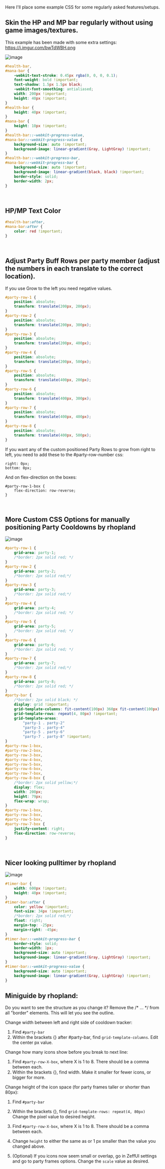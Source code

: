 Here I'll place some example CSS for some regularly asked features/setups.

## Skin the HP and MP bar regularly without using game images/textures.

This example has been made with some extra settings: https://i.imgur.com/bwTdWBH.png

![image](https://user-images.githubusercontent.com/4972345/130081199-4d786dc1-b1ca-4fe2-a05c-af425b9a71d2.png)

```css
#health-bar,
#mana-bar {
    -webkit-text-stroke: 0.45px rgba(0, 0, 0, 0.1);
    font-weight: bold !important;
    text-shadow: 1.5px 1.5px black;
    -webkit-font-smoothing: antialiased;
    width: 200px !important;
    height: 40px !important;
}
#health-bar {
    height: 40px !important;
}
#mana-bar {
    height: 10px !important;
}
#health-bar::-webkit-progress-value,
#mana-bar::-webkit-progress-value {
    background-size: auto !important;
    background-image: linear-gradient(Gray, LightGray) !important;
}
#health-bar::-webkit-progress-bar,
#mana-bar::-webkit-progress-bar {
    background-size: auto !important;
    background-image: linear-gradient(black, black) !important;
    border-style: solid;
    border-width: 2px;
}
```

<br />

## HP/MP Text Color

```css
#health-bar:after,
#mana-bar:after {
    color: red !important;
}
```

<br />

## Adjust Party Buff Rows per party member (adjust the numbers in each translate to the correct location).

If you use Grow to the left you need negative values.

```css
#party-row-1 {
    position: absolute;
    transform: translate(200px, 200px);
}
#party-row-2 {
    position: absolute;
    transform: translate(200px, 300px);
}
#party-row-3 {
    position: absolute;
    transform: translate(200px, 400px);
}
#party-row-4 {
    position: absolute;
    transform: translate(200px, 500px);
}
#party-row-5 {
    position: absolute;
    transform: translate(400px, 200px);
}
#party-row-6 {
    position: absolute;
    transform: translate(400px, 300px);
}
#party-row-7 {
    position: absolute;
    transform: translate(400px, 400px);
}
#party-row-8 {
    position: absolute;
    transform: translate(400px, 500px);
}
```

If you want any of the custom positioned Party Rows to grow from right to left, you need to add these to the #party-row-number css:

    right: 0px;
    bottom: 0px;

And on flex-direction on the boxes:

    #party-row-1-box {
        flex-direction: row-reverse;
    }

<br />
    
## More Custom CSS Options for manually positioning Party Cooldowns by rhopland

![image](screenshots/customcssrhopland.png)

```css
#party-row-1 {
    grid-area: party-1;
    /*border: 2px solid red; */
}
#party-row-2 {
    grid-area: party-2;
    /*border: 2px solid red;*/
}
#party-row-3 {
    grid-area: party-3;
    /*border: 2px solid red;*/
}
#party-row-4 {
    grid-area: party-4;
    /*border: 2px solid red; */
}
#party-row-5 {
    grid-area: party-5;
    /*border: 2px solid red; */
}
#party-row-6 {
    grid-area: party-6;
    /*border: 2px solid red; */
}
#party-row-7 {
    grid-area: party-7;
    /*border: 2px solid red;*/
}
#party-row-8 {
    grid-area: party-8;
    /*border: 2px solid red; */
}
#party-bar {
    /*border: 2px solid black; */
    display: grid !important;
    grid-template-columns: fit-content(100px) 360px fit-content(100px) !important;
    grid-template-rows: repeat(4, 80px) !important;
    grid-template-areas:
        "party-1 . party-2"
        "party-3 . party-4"
        "party-5 . party-6"
        "party-7 . party-8" !important;
}
#party-row-1-box,
#party-row-2-box,
#party-row-3-box,
#party-row-4-box,
#party-row-5-box,
#party-row-6-box,
#party-row-7-box,
#party-row-8-box {
    /*border: 2px solid yellow;*/
    display: flex;
    width: 200px;
    height: 79px;
    flex-wrap: wrap;
}
#party-row-1-box,
#party-row-3-box,
#party-row-5-box,
#party-row-7-box {
    justify-content: right;
    flex-direction: row-reverse;
}
```

<br />

## Nicer looking pulltimer by rhopland

![image](screenshots/nicerpulltimer.png)

```css
#timer-bar {
    width: 600px !important;
    height: 40px !important;
}
#timer-bar:after {
    color: yellow !important;
    font-size: 34px !important;
    /*border: 2px solid red;*/
    float: right;
    margin-top: -25px;
    margin-right: -45px;
}
#timer-bar::-webkit-progress-bar {
    border-style: solid;
    border-width: 1px;
    background-size: auto !important;
    background-image: linear-gradient(Gray, LightGray) !important;
}
#timer-bar::-webkit-progress-value {
    background-size: auto !important;
    background-image: linear-gradient(Gray, LightGray) !important;
}
```

## Miniguide by rhopland:

Do you want to see the structure as you change it? Remove the /* ... */ from all "border" elements.
This will let you see the outline.

Change width between left and right side of cooldown tracker:

1. Find `#party-bar`
2. Within the brackets {} after #party-bar, find `grid-template-columns`. Edit the center px value.

Change how many icons show before you break to next line:

1. Find `#party-row-X-box`, where X is 1 to 8. There should be a comma between each.
2. Within the brackets {}, find width. Make it smaller for fewer icons, or bigger for more.

Change height of the icon space (for party frames taller or shorter than 80px):

1. Find `#party-bar`
2. Within the brackets {}, find `grid-template-rows: repeat(4, 80px)` Change the pixel value to desired height.
3. Find `#party-row-X-box`, where X is 1 to 8. There should be a comma between each.
4. Change `height` to either the same as or 1 px smaller than the value you changed above.

5. (Optional) If you icons now seem small or overlap, go in ZeffUI settings and go to party frames options. Change the `scale` value as desired.
